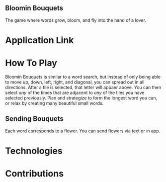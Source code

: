 ## Bloomin Bouquets

The game where words grow, bloom, and fly into the hand of a lover.

# Application Link

# How To Play

Bloomin Bouquets is similar to a word search, but instead of only being able to move up, down, left, right, and diagonal, you can spread out in all directions. After a tile is selected, that letter will appaer above. You can then select _any_ of the times that are adjacent to _any_ of the tiles you have selected previously. Plan and strategize to form the longest word you can, or relax by creating many beautiful small words.

## Sending Bouquets

Each word corresponds to a flower. You can send flowers via text or in app.

# Technologies

# Contributions
